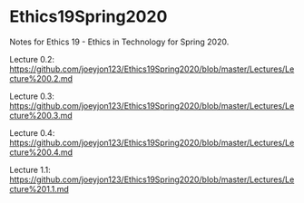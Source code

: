 # Ethics19Spring2020
Notes for Ethics 19 - Ethics in Technology for Spring 2020.

Lecture 0.2: https://github.com/joeyjon123/Ethics19Spring2020/blob/master/Lectures/Lecture%200.2.md

Lecture 0.3: https://github.com/joeyjon123/Ethics19Spring2020/blob/master/Lectures/Lecture%200.3.md

Lecture 0.4: https://github.com/joeyjon123/Ethics19Spring2020/blob/master/Lectures/Lecture%200.4.md

Lecture 1.1: https://github.com/joeyjon123/Ethics19Spring2020/blob/master/Lectures/Lecture%201.1.md
